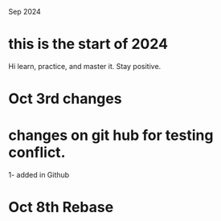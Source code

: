 Sep 2024
# this is the start of 2024
Hi learn, practice, and  master it. 
Stay positive.

# Oct 3rd changes
# changes on git hub for testing conflict. 
1- added in Github

# Oct 8th Rebase


